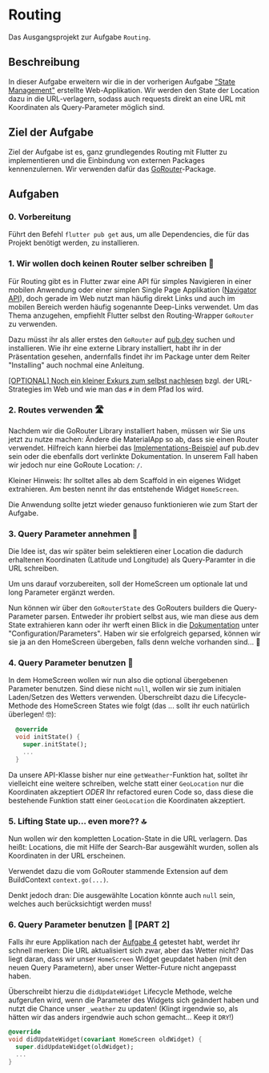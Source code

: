# Routing

Das Ausgangsprojekt zur Aufgabe `Routing`.

## Beschreibung

In dieser Aufgabe erweitern wir die in der vorherigen Aufgabe ["State Management"](../state_management/) erstellte Web-Applikation. Wir werden den State der Location dazu in die URL-verlagern, sodass auch requests direkt an eine URL mit Koordinaten als Query-Parameter möglich sind.

## Ziel der Aufgabe

Ziel der Aufgabe ist es, ganz grundlegendes Routing mit Flutter zu implementieren und die Einbindung von externen Packages kennenzulernen. Wir verwenden dafür das [GoRouter](https://pub.dev/packages/go_router)-Package.

## Aufgaben

### 0. Vorbereitung

Führt den Befehl `flutter pub get` aus, um alle Dependencies, die für das Projekt benötigt werden, zu installieren.

### 1. Wir wollen doch keinen Router selber schreiben 🧐

Für Routing gibt es in Flutter zwar eine API für simples Navigieren in einer mobilen Anwendung oder einer simplen Single Page Applikation ([Navigator API](https://docs.flutter.dev/ui/navigation#using-the-navigator)), doch gerade im Web nutzt man häufig direkt Links und auch im mobilen Bereich werden häufig sogenannte Deep-Links verwendet. Um das Thema anzugehen, empfiehlt Flutter selbst den Routing-Wrapper `GoRouter` zu verwenden.

Dazu müsst ihr als aller erstes den `GoRouter` auf [pub.dev](https://pub.dev/) suchen und installieren. Wie ihr eine externe Library installiert, habt ihr in der Präsentation gesehen, andernfalls findet ihr im Package unter dem Reiter "Installing" auch nochmal eine Anleitung.

[[OPTIONAL] Noch ein kleiner Exkurs zum selbst nachlesen](https://docs.flutter.dev/ui/navigation/url-strategies) bzgl. der URL-Strategies im Web und wie man das `#` in dem Pfad los wird.

### 2. Routes verwenden 🛣️

Nachdem wir die GoRouter Library installiert haben, müssen wir Sie uns jetzt zu nutze machen:
Ändere die MaterialApp so ab, dass sie einen Router verwendet. Hilfreich kann hierbei das [Implementations-Beispiel](https://pub.dev/packages/go_router/example) auf pub.dev sein oder die ebenfalls dort verlinkte Dokumentation. In unserem Fall haben wir jedoch nur eine GoRoute Location: `/`.

Kleiner Hinweis: Ihr solltet alles ab dem Scaffold in ein eigenes Widget extrahieren.
Am besten nennt ihr das entstehende Widget `HomeScreen`.

Die Anwendung sollte jetzt wieder genauso funktionieren wie zum Start der Aufgabe.

### 3. Query Parameter annehmen 🫴

Die Idee ist, das wir später beim selektieren einer Location die dadurch erhaltenen Koordinaten (Latitude und Longitude) als Query-Paramter in die URL schreiben.

Um uns darauf vorzubereiten, soll der HomeScreen um optionale lat und long Parameter ergänzt werden.

Nun können wir über den `GoRouterState` des GoRouters builders die Query-Parameter parsen. Entweder ihr probiert selbst aus, wie man diese aus dem State extrahieren kann oder ihr werft einen Blick in die [Dokumentation](https://pub.dev/documentation/go_router/latest/topics/Configuration-topic.html) unter "Configuration/Parameters".
Haben wir sie erfolgreich geparsed, können wir sie ja an den HomeScreen übergeben, falls denn welche vorhanden sind... 🤔

### 4. Query Parameter benutzen 💪

In dem HomeScreen wollen wir nun also die optional übergebenen Parameter benutzen. Sind diese nicht `null`, wollen wir sie zum initialen Laden/Setzen des Wetters verwenden. Überschreibt dazu die Lifecycle-Methode des HomeScreen States wie folgt (das ... sollt ihr euch natürlich überlegen! 🤓):

```dart
  @override
  void initState() {
    super.initState();
    ...
  }
```

Da unsere API-Klasse bisher nur eine `getWeather`-Funktion hat, solltet ihr vielleicht eine weitere schreiben, welche statt einer `GeoLocation` nur die Koordinaten akzeptiert _ODER_ Ihr refactored euren Code so, dass diese die bestehende Funktion statt einer `GeoLocation` die Koordinaten akzeptiert.

### 5. Lifting State up... even more?? 🔝

Nun wollen wir den kompletten Location-State in die URL verlagern. Das heißt: Locations, die mit Hilfe der Search-Bar ausgewählt wurden, sollen als Koordinaten in der URL erscheinen.

Verwendet dazu die vom GoRouter stammende Extension auf dem BuildContext `context.go(...)`.

Denkt jedoch dran: Die ausgewählte Location könnte auch `null` sein, welches auch berücksichtigt werden muss!

### 6. Query Parameter benutzen 💪 [PART 2]

Falls ihr eure Applikation nach der [Aufgabe 4](#5-lifting-state-up-even-more-🔝) getestet habt, werdet ihr schnell merken: Die URL aktualisiert sich zwar, aber das Wetter nicht? Das liegt daran, dass wir unser `HomeScreen` Widget geupdatet haben (mit den neuen Query Parametern), aber unser Wetter-Future nicht angepasst haben.

Überschreibt hierzu die `didUpdateWidget` Lifecycle Methode, welche aufgerufen wird, wenn die Parameter des Widgets sich geändert haben und nutzt die Chance unser `_weather` zu updaten! (Klingt irgendwie so, als hätten wir das anders irgendwie auch schon gemacht... Keep it `DRY`!)

```dart
@override
void didUpdateWidget(covariant HomeScreen oldWidget) {
  super.didUpdateWidget(oldWidget);
  ...
}
```
